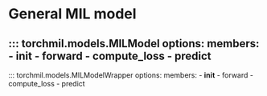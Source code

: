 # General MIL model

::: torchmil.models.MILModel
    options:
        members:
            - __init__
            - forward
            - compute_loss
            - predict
------------
::: torchmil.models.MILModelWrapper
    options:
        members:
            - __init__
            - forward
            - compute_loss
            - predict
